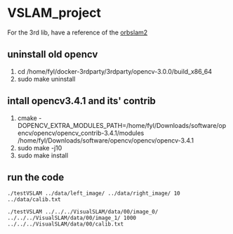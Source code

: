 # VSLAM_project
For the 3rd lib, have a reference of the [orbslam2](https://github.com/raulmur/ORB_SLAM2)

## uninstall old opencv
1. cd /home/fyl/docker-3rdparty/3rdparty/opencv-3.0.0/build_x86_64
2. sudo make uninstall

## intall opencv3.4.1 and its' contrib
1. cmake -DOPENCV_EXTRA_MODULES_PATH=/home/fyl/Downloads/software/opencv/opencv/opencv_contrib-3.4.1/modules /home/fyl/Downloads/software/opencv/opencv/opencv-3.4.1
2. sudo make -j10
3. sudo make install

## run the code
```
./testVSLAM ../data/left_image/ ../data/right_image/ 10 ../data/calib.txt
```
```
./testVSLAM ../../../VisualSLAM/data/00/image_0/  ../../../VisualSLAM/data/00/image_1/ 1000 ../../../VisualSLAM/data/00/calib.txt
```






